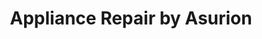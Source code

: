 ---
title: "Appliance Repair by Asurion"
url: /nashville/appliance-repair-by-asurion/
shop: appliance
---